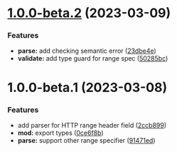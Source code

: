 # [1.0.0-beta.2](https://github.com/httpland/range-parser/compare/1.0.0-beta.1...1.0.0-beta.2) (2023-03-09)


### Features

* **parse:** add checking semantic error ([23dbe4e](https://github.com/httpland/range-parser/commit/23dbe4e9840d7ba67be926a5ee8d285489ebfc6e))
* **validate:** add type guard for range spec ([50285bc](https://github.com/httpland/range-parser/commit/50285bc04d881d0455ae06f092bd10f03156d182))

# 1.0.0-beta.1 (2023-03-08)


### Features

* add parser for HTTP range header field ([2ccb899](https://github.com/httpland/range-parser/commit/2ccb8995eff6ddd99cbaf608ce58ea29a67a425c))
* **mod:** export types ([0ce6f8b](https://github.com/httpland/range-parser/commit/0ce6f8bf46a0906b7766b990e2a8434a4c645db7))
* **parse:** support other range specifier ([91471ed](https://github.com/httpland/range-parser/commit/91471ed89c58576c6d62131b7fcf1ac4cddb548e))
